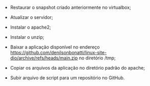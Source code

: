 - Restaurar o snapshot criado anteriormente no virtualbox;

- Atualizar o servidor;

- Instalar o apache2;

- Instalar o unzip;

- Baixar a aplicação disponível no endereço https://github.com/denilsonbonatti/linux-site-dio/archive/refs/heads/main.zip no diretório /tmp;

- Copiar os arquivos da aplicação no diretório padrão do apache;

- Subir arquivo de script para um repositório no GitHub.
